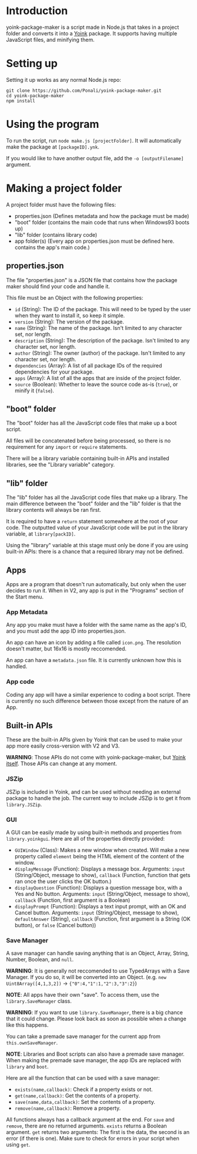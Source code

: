 # Introduction
yoink-package-maker is a script made in Node.js that takes in a project folder and converts it into a [Yoink](https://github.com/Ponali/w93-yoink) package.
It supports having multiple JavaScript files, and minifying them.

# Setting up
Setting it up works as any normal Node.js repo:
```
git clone https://github.com/Ponali/yoink-package-maker.git
cd yoink-package-maker
npm install
```

# Using the program
To run the script, run `node make.js [projectFolder]`. It will automatically make the package at `[packageID].ynk`.

If you would like to have another output file, add the `-o [outputFilename]` argument.

# Making a project folder
A project folder must have the following files:
- properties.json (Defines metadata and how the package must be made)
- "boot" folder (contains the main code that runs when Windows93 boots up)
- "lib" folder (contains library code)
- app folder(s) (Every app on properties.json must be defined here. contains the app's main code.)

## properties.json
The file "properties.json" is a JSON file that contains how the package maker should find your code and handle it.

This file must be an Object with the following properties:
- `id` (String): The ID of the package. This will need to be typed by the user when they want to install it, so keep it simple.
- `version` (String): The version of the package.
- `name` (String): The name of the package. Isn't limited to any character set, nor length.
- `description` (String): The description of the package. Isn't limited to any character set, nor length.
- `author` (String): The owner (author) of the package. Isn't limited to any character set, nor length.
- `dependencies` (Array): A list of all package IDs of the required dependencies for your package.
- `apps` (Array): A list of all the apps that are inside of the project folder.
- `source` (Boolean): Whether to leave the source code as-is (`true`), or minify it (`false`).

## "boot" folder
The "boot" folder has all the JavaScript code files that make up a boot script.

All files will be concatenated before being processed, so there is no requirement for any `import` or `require` statements.

There will be a library variable containing built-in APIs and installed libraries, see the "Library variable" category.

## "lib" folder
The "lib" folder has all the JavaScript code files that make up a library.
The main difference between the "boot" folder and the "lib" folder is that the library contents will always be ran first.

It is required to have a `return` statement somewhere at the root of your code. The outputted value of your JavaScript code will be put in the library variable, at `library[packID]`.

Using the "library" variable at this stage must only be done if you are using built-in APIs: there is a chance that a required library may not be defined.

## Apps
Apps are a program that doesn't run automatically, but only when the user decides to run it. When in V2, any app is put in the "Programs" section of the Start menu.

### App Metadata
Any app you make must have a folder with the same name as the app's ID, and you must add the app ID into properties.json.

An app can have an icon by adding a file called `icon.png`. The resolution doesn't matter, but 16x16 is mostly reccomended.

An app can have a `metadata.json` file. It is currently unknown how this is handled.

### App code
Coding any app will have a similar experience to coding a boot script. There is currently no such difference between those except from the nature of an App.

## Built-in APIs
These are the built-in APIs given by Yoink that can be used to make your app more easily cross-version with V2 and V3.

**WARNING**: Those APIs do not come with yoink-package-maker, but [Yoink itself](https://github.com/Ponali/w93-yoink). Those APIs can change at any moment.

### JSZip
JSZip is included in Yoink, and can be used without needing an external package to handle the job.
The current way to include JSZip is to get it from `library.JSZip`.

### GUI
A GUI can be easily made by using built-in methods and properties from `library.yoinkgui`.
Here are all of the properties directly provided:
- `GUIWindow` (Class): Makes a new window when created. Will make a new property called `element` being the HTML element of the content of the window.
- `displayMessage` (Function): Displays a message box. Arguments: `input` (String/Object, message to show), `callback` (Function, function that gets ran once the user clicks the OK button.)
- `displayQuestion` (Function): Displays a question message box, with a Yes and No button. Arguments: `input` (String/Object, message to show), `callback` (Function, first argument is a Boolean)
- `displayPrompt` (Function): Displays a text input prompt, with an OK and Cancel button. Arguments: `input` (String/Object, message to show), `defaultAnswer` (String), `callback` (Function, first argument is a String (OK button), or `false` (Cancel button))

### Save Manager
A save manager can handle saving anything that is an Object, Array, String, Number, Boolean, and `null`.

**WARNING**: It is generally not reccomended to use TypedArrays with a Save Manager. If you do so, it will be converted into an Object. (e.g. `new Uint8Array([4,1,3,2])` -> `{"0":4,"1":1,"2":3,"3":2}`)

**NOTE**: All apps have their own "save". To access them, use the `library.SaveManager` class.

**WARNING**: If you want to use `library.SaveManager`, there is a big chance that it could change. Please look back as soon as possible when a change like this happens.

You can take a premade save manager for the current app from `this.ownSaveManager`.

**NOTE**: Libraries and Boot scripts can also have a premade save manager. When making the premade save manager, the app IDs are replaced with `library` and `boot`.

Here are all the function that can be used with a save manager:
- `exists(name,callback)`: Check if a property exists or not.
- `get(name,callback)`: Get the contents of a property.
- `save(name,data,callback)`: Set the contents of a property.
- `remove(name,callback)`: Remove a property.

All functions always has a callback argument at the end. For `save` and `remove`, there are no returned arguments. `exists` returns a Boolean argument.
`get` returns two arguments: The first is the data, the second is an error (if there is one). Make sure to check for errors in your script when using `get`.
